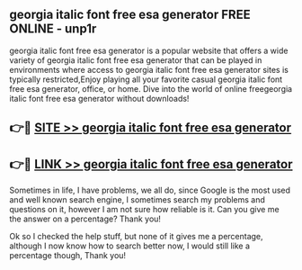 ## georgia italic font free esa generator FREE ONLINE - unp1r

georgia italic font free esa generator is a popular website that offers a wide variety of georgia italic font free esa generator that can be played in environments where access to georgia italic font free esa generator sites is typically restricted,Enjoy playing all your favorite casual georgia italic font free esa generator, office, or home. Dive into the world of online freegeorgia italic font free esa generator without downloads!

## 👉🔴 [SITE >> georgia italic font free esa generator](http://news.freeplayer.one?title=georgia_italic_font_free_esa_generator&ref=FRRE)

## 👉🔴 [LINK >> georgia italic font free esa generator](http://news.freeplayer.one?title=georgia_italic_font_free_esa_generator&ref=FREE)

Sometimes in life, I have problems, we all do, since Google is the most used and well known search engine, I sometimes search my problems and questions on it, however I am not sure how reliable is it. Can you give me the answer on a percentage? Thank you!

Ok so I checked the help stuff, but none of it gives me a percentage, although I now know how to search better now, I would still like a percentage though, Thank you!
